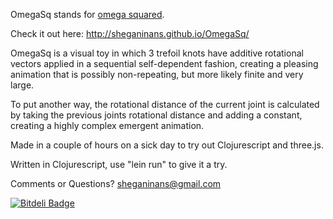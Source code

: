 OmegaSq stands for [omega squared](https://en.wikipedia.org/wiki/Surreal_number).

Check it out here: http://sheganinans.github.io/OmegaSq/

OmegaSq is a visual toy in which 3 trefoil knots have additive rotational vectors applied in a sequential self-dependent fashion, creating a pleasing animation that is possibly non-repeating, but more likely finite and very large.

To put another way, the rotational distance of the current joint is calculated by taking the previous joints rotational distance and adding a constant, creating a highly complex emergent animation.

Made in a couple of hours on a sick day to try out Clojurescript and three.js.

Written in Clojurescript, use "lein run" to give it a try.

Comments or Questions? sheganinans@gmail.com


[![Bitdeli Badge](https://d2weczhvl823v0.cloudfront.net/sheganinans/omegasq/trend.png)](https://bitdeli.com/free "Bitdeli Badge")

